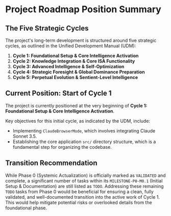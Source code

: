 # Project Roadmap Position Summary

## The Five Strategic Cycles

The project's long-term development is structured around five strategic cycles, as outlined in the Unified Development Manual (UDM):

1.  **Cycle 1: Foundational Setup & Core Intelligence Activation**
2.  **Cycle 2: Knowledge Integration & Core ISA Functionality**
3.  **Cycle 3: Advanced Intelligence & Self-Optimization**
4.  **Cycle 4: Strategic Foresight & Global Dominance Preparation**
5.  **Cycle 5: Perpetual Evolution & Sentient-Level Intelligence**

## Current Position: Start of Cycle 1

The project is currently positioned at the very beginning of **Cycle 1: Foundational Setup & Core Intelligence Activation**.

Key objectives for this initial cycle, as indicated by the UDM, include:

*   Implementing `ClaudeBrowserMode`, which involves integrating Claude Sonnet 3.5.
*   Establishing the core application `src/` directory structure, which is a fundamental step for organizing the codebase.

## Transition Recommendation

While Phase 0 (Systemic Actualization) is officially marked as `VALIDATED` and complete, a significant number of tasks within its `MILESTONE-P0-M0.1` (Initial Setup & Documentation) are still listed as `TODO`. Addressing these remaining `TODO` tasks from Phase 0 would be beneficial for ensuring a clean, fully validated, and well-documented transition into the active work of Cycle 1. This would help mitigate potential risks or overlooked details from the foundational phase.
